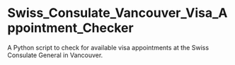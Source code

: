 # Swiss_Consulate_Vancouver_Visa_Appointment_Checker
A Python script to check for available visa appointments at the Swiss Consulate General in Vancouver.
